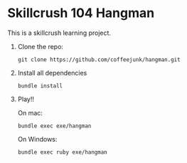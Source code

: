 # Skillcrush 104 Hangman

This is a skillcrush learning project.  

1. Clone the repo:
    ```
    git clone https://github.com/coffeejunk/hangman.git
    ```
2. Install all dependencies
    ```
    bundle install
    ```
3. Play!!

    On mac:
    ```
    bundle exec exe/hangman
    ```
    On Windows:
    ```
    bundle exec ruby exe/hangman
    ```
